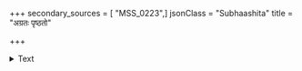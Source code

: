+++
secondary_sources = [ "MSS_0223",]
jsonClass = "Subhaashita"
title = "अग्रतः पृष्ठतो"

+++

<details><summary>Text</summary>

अग्रतः पृष्ठतो मध्ये पार्श्वतोऽथ समन्ततः।  
विद्युच्चकितवद्भाति सूर्यकोटिसमप्रभः॥
</details>
